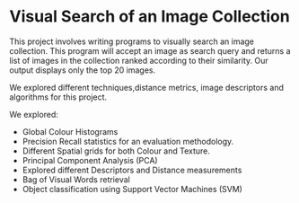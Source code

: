 # Visual Search of an Image Collection

This project involves writing programs to visually search an image collection. This program will accept an image as search query and returns a list of images in the collection ranked according to their similarity. Our output displays only the top 20 images.

We explored different techniques,distance metrics, image descriptors and algorithms for this project.

We explored:
- Global Colour Histograms
- Precision Recall statistics for an evaluation methodology.
- Different Spatial grids for both Colour and Texture.
- Principal Component Analysis (PCA)
- Explored different Descriptors and Distance measurements
- Bag of Visual Words retrieval
- Object classification using Support Vector Machines (SVM)
